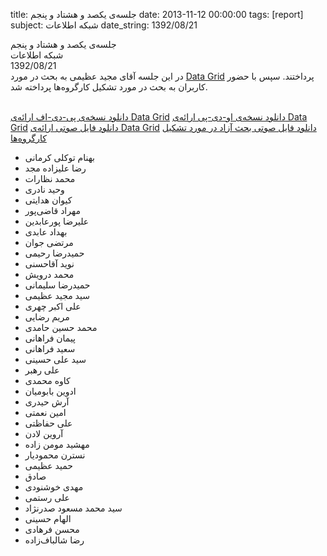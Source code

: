 title: جلسه‌ی یکصد و هشتاد و پنجم
date: 2013-11-12 00:00:00
tags: [report]
subject: شبکه اطلاعات
date_string: 1392/08/21


<div class="title">
جلسه‌ی یکصد و هشتاد و پنجم
</div>

<div class="subject">
شبکه اطلاعات
</div>

<div class="date">
1392/08/21
</div>

<div class="body">
در این جلسه آقای مجید عظیمی به بحث در مورد  <a href="http;//en.wikipedia.org/wiki/Data_grid">Data Grid</a> پرداختند. سپس با حضور کاربران به بحث در مورد تشکیل کارگروه‌ها پرداخته شد.<br><br>

<a href="/presentations/92_08_21_Data_Grid.pdf" class="attachment">دانلود نسخه‌ی پی-دی-اف ارائه‌ی Data Grid</a>
<a href="/presentations/92_08_21_Data_Grid.odp" class="attachment">دانلود نسخه‌ی او-دی-پی ارائه‌ی Data Grid</a>
<a href="/audios/92_08_21_Data_Grid.ogg" class="attachment">دانلود فایل صوتی ارائه‌ی Data Grid</a>
<a href="/audios/92_08_21_interaction.ogg" class="attachment">دانلود فایل صوتی بحث آزاد در مورد تشکیل کارگروه‌ها</a>

<ul class="members bullet">
<li>بهنام توکلی کرمانی</li>
<li>رضا علیزاده مجد</li>
<li>محمد نظارات</li>
<li>وحید نادری</li>
<li>کیوان هدایتی</li>
<li>مهراد قاضی‌پور</li>
<li>علیرضا پورعابدین</li>
<li>بهداد عابدی</li>
<li>مرتضی جوان</li>
<li>حمیدرضا رحیمی</li>
<li>نوید آقاحسنی</li>
<li>محمد درویش</li>
<li>حمیدرضا سلیمانی</li>
<li>سید مجید عظیمی</li>
<li>علی اکبر چهری</li>
<li>مریم رضایی</li>
<li>محمد حسین حامدی</li>
<li>پیمان فراهانی</li>
<li>سعید فراهانی</li>
<li>سید علی حسینی</li>
<li>علی رهبر</li>
<li>کاوه محمدی</li>
<li>ادوین بابومیان</li>
<li>آرش حیدری</li>
<li>امین نعمتی</li>
<li>علی حفاظتی</li>
<li>آروین لادن</li>
<li>مهشید مومن زاده</li>
<li>نسترن محمودیار</li>
<li>حمید عظیمی</li>
<li>صادق</li>
<li>مهدی خوشنودی</li>
<li>علی رستمی</li>
<li>سید محمد مسعود صدرنژاد</li>
<li>الهام حسینی</li>
<li>محسن فرهادی</li>
<li>رضا شالباف‌زاده</li>
</ul>
</div>
